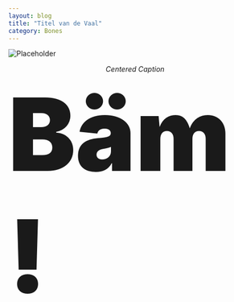 ```yaml
---
layout: blog
title: "Titel van de Vaal"
category: Bones
---
```


![Placeholder](https://placeimg.com/640/480/any)

<center><em>Centered Caption</em></center>

<div style="font-size:200px; font-weight:900;">Bäm!</div>
